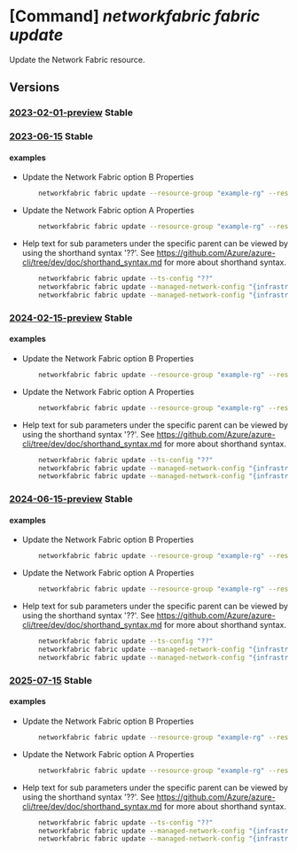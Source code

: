 # [Command] _networkfabric fabric update_

Update the Network Fabric resource.

## Versions

### [2023-02-01-preview](/Resources/mgmt-plane/L3N1YnNjcmlwdGlvbnMve30vcmVzb3VyY2Vncm91cHMve30vcHJvdmlkZXJzL21pY3Jvc29mdC5tYW5hZ2VkbmV0d29ya2ZhYnJpYy9uZXR3b3JrZmFicmljcy97fQ==/2023-02-01-preview.xml) **Stable**

<!-- mgmt-plane /subscriptions/{}/resourcegroups/{}/providers/microsoft.managednetworkfabric/networkfabrics/{} 2023-02-01-preview -->

### [2023-06-15](/Resources/mgmt-plane/L3N1YnNjcmlwdGlvbnMve30vcmVzb3VyY2Vncm91cHMve30vcHJvdmlkZXJzL21pY3Jvc29mdC5tYW5hZ2VkbmV0d29ya2ZhYnJpYy9uZXR3b3JrZmFicmljcy97fQ==/2023-06-15.xml) **Stable**

<!-- mgmt-plane /subscriptions/{}/resourcegroups/{}/providers/microsoft.managednetworkfabric/networkfabrics/{} 2023-06-15 -->

#### examples

- Update the Network Fabric option B Properties
    ```bash
        networkfabric fabric update --resource-group "example-rg" --resource-name "example-fabric" --fabric-asn 20 --ipv4-prefix 10.1.0.0/19 --rack-count 3 --server-count-per-rack 7 --ts-config "{primaryIpv4Prefix:'172.31.0.0/30',secondaryIpv4Prefix:'172.31.0.20/30',username:'****',password:'*****',serialNumber:'1234'}" --managed-network-config "{infrastructureVpnConfiguration:{networkToNetworkInterconnectId:'/subscriptions/xxxxx-xxxx-xxxx-xxxx-xxxxx/resourceGroups/example-rg/providers/Microsoft.ManagedNetworkFabric/networkFabrics/example-fabric/networkToNetworkInterconnects/example-nni',peeringOption:OptionB,optionBProperties:{routeTargets:{exportIpv4RouteTargets:['65046:10039'],exportIpv6RouteTargets:['65046:10039'],importIpv4RouteTargets:['65046:10039'],importIpv6RouteTargets:['65046:10039']}}},workloadVpnConfiguration:{networkToNetworkInterconnectId:'/subscriptions/xxxxx-xxxx-xxxx-xxxx-xxxxx/resourceGroups/example-rg/providers/Microsoft.ManagedNetworkFabric/networkFabrics/example-fabric/networkToNetworkInterconnects/example-nni',peeringOption:OptionB,optionBProperties:{routeTargets:{exportIpv4RouteTargets:['65046:10039'],exportIpv6RouteTargets:['65046:10039'],importIpv4RouteTargets:['65046:10039'],importIpv6RouteTargets:['65046:10039']}}}}"
    ```

- Update the Network Fabric option A Properties
    ```bash
        networkfabric fabric update --resource-group "example-rg" --resource-name "example-fabric" --fabric-asn 20 --ipv4-prefix "10.1.0.0/19" --rack-count 3 --server-count-per-rack 7 --ts-config "{primaryIpv4Prefix:'172.31.0.0/30',secondaryIpv4Prefix:'172.31.0.20/30',username:'****',password:'*****',serialNumber:1234}" --managed-network-config "{infrastructureVpnConfiguration:{networkToNetworkInterconnectId:'/subscriptions/xxxxx-xxxx-xxxx-xxxx-xxxxx/resourceGroups/example-rg/providers/Microsoft.ManagedNetworkFabric/networkFabrics/example-fabric/networkToNetworkInterconnects/example-nni',peeringOption:OptionA,optionAProperties:{bfdConfiguration:{multiplier:5,intervalInMilliSeconds:300},mtu:1500,vlanId:520,peerASN:65133,primaryIpv4Prefix:'172.31.0.0/31',secondaryIpv4Prefix:'172.31.0.20/31'}},workloadVpnConfiguration:{networkToNetworkInterconnectId:'/subscriptions/xxxxx-xxxx-xxxx-xxxx-xxxxx/resourceGroups/example-rg/providers/Microsoft.ManagedNetworkFabric/networkFabrics/example-fabric/networkToNetworkInterconnects/example-nni',peeringOption:OptionA,optionAProperties:{bfdConfiguration:{multiplier:5,intervalInMilliSeconds:300},mtu:1500,vlanId:520,peerASN:65133,primaryIpv4Prefix:'172.31.0.0/31',secondaryIpv4Prefix:'172.31.0.20/31'}}}"
    ```

- Help text for sub parameters under the specific parent can be viewed by using the shorthand syntax '??'. See https://github.com/Azure/azure-cli/tree/dev/doc/shorthand_syntax.md for more about shorthand syntax.
    ```bash
        networkfabric fabric update --ts-config "??"
        networkfabric fabric update --managed-network-config "{infrastructureVpnConfiguration:??"
        networkfabric fabric update --managed-network-config "{infrastructureVpnConfiguration:{option-b-properties:??"
    ```

### [2024-02-15-preview](/Resources/mgmt-plane/L3N1YnNjcmlwdGlvbnMve30vcmVzb3VyY2Vncm91cHMve30vcHJvdmlkZXJzL21pY3Jvc29mdC5tYW5hZ2VkbmV0d29ya2ZhYnJpYy9uZXR3b3JrZmFicmljcy97fQ==/2024-02-15-preview.xml) **Stable**

<!-- mgmt-plane /subscriptions/{}/resourcegroups/{}/providers/microsoft.managednetworkfabric/networkfabrics/{} 2024-02-15-preview -->

#### examples

- Update the Network Fabric option B Properties
    ```bash
        networkfabric fabric update --resource-group "example-rg" --resource-name "example-fabric" --fabric-asn 20 --ipv4-prefix 10.1.0.0/19 --rack-count 3 --server-count-per-rack 7 --ts-config "{primaryIpv4Prefix:'172.31.0.0/30',secondaryIpv4Prefix:'172.31.0.20/30',username:'****',password:'*****',serialNumber:'1234'}" --managed-network-config "{infrastructureVpnConfiguration:{networkToNetworkInterconnectId:'/subscriptions/xxxxx-xxxx-xxxx-xxxx-xxxxx/resourceGroups/example-rg/providers/Microsoft.ManagedNetworkFabric/networkFabrics/example-fabric/networkToNetworkInterconnects/example-nni',peeringOption:OptionB,optionBProperties:{routeTargets:{exportIpv4RouteTargets:['65046:10039'],exportIpv6RouteTargets:['65046:10039'],importIpv4RouteTargets:['65046:10039'],importIpv6RouteTargets:['65046:10039']}}},workloadVpnConfiguration:{networkToNetworkInterconnectId:'/subscriptions/xxxxx-xxxx-xxxx-xxxx-xxxxx/resourceGroups/example-rg/providers/Microsoft.ManagedNetworkFabric/networkFabrics/example-fabric/networkToNetworkInterconnects/example-nni',peeringOption:OptionB,optionBProperties:{routeTargets:{exportIpv4RouteTargets:['65046:10039'],exportIpv6RouteTargets:['65046:10039'],importIpv4RouteTargets:['65046:10039'],importIpv6RouteTargets:['65046:10039']}}}}"
    ```

- Update the Network Fabric option A Properties
    ```bash
        networkfabric fabric update --resource-group "example-rg" --resource-name "example-fabric" --fabric-asn 20 --ipv4-prefix "10.1.0.0/19" --rack-count 3 --server-count-per-rack 7 --ts-config "{primaryIpv4Prefix:'172.31.0.0/30',secondaryIpv4Prefix:'172.31.0.20/30',username:'****',password:'*****',serialNumber:1234}" --managed-network-config "{infrastructureVpnConfiguration:{networkToNetworkInterconnectId:'/subscriptions/xxxxx-xxxx-xxxx-xxxx-xxxxx/resourceGroups/example-rg/providers/Microsoft.ManagedNetworkFabric/networkFabrics/example-fabric/networkToNetworkInterconnects/example-nni',peeringOption:OptionA,optionAProperties:{bfdConfiguration:{multiplier:5,intervalInMilliSeconds:300},mtu:1500,vlanId:520,peerASN:65133,primaryIpv4Prefix:'172.31.0.0/31',secondaryIpv4Prefix:'172.31.0.20/31'}},workloadVpnConfiguration:{networkToNetworkInterconnectId:'/subscriptions/xxxxx-xxxx-xxxx-xxxx-xxxxx/resourceGroups/example-rg/providers/Microsoft.ManagedNetworkFabric/networkFabrics/example-fabric/networkToNetworkInterconnects/example-nni',peeringOption:OptionA,optionAProperties:{bfdConfiguration:{multiplier:5,intervalInMilliSeconds:300},mtu:1500,vlanId:520,peerASN:65133,primaryIpv4Prefix:'172.31.0.0/31',secondaryIpv4Prefix:'172.31.0.20/31'}}}"
    ```

- Help text for sub parameters under the specific parent can be viewed by using the shorthand syntax '??'. See https://github.com/Azure/azure-cli/tree/dev/doc/shorthand_syntax.md for more about shorthand syntax.
    ```bash
        networkfabric fabric update --ts-config "??"
        networkfabric fabric update --managed-network-config "{infrastructureVpnConfiguration:??"
        networkfabric fabric update --managed-network-config "{infrastructureVpnConfiguration:{option-b-properties:??"
    ```

### [2024-06-15-preview](/Resources/mgmt-plane/L3N1YnNjcmlwdGlvbnMve30vcmVzb3VyY2Vncm91cHMve30vcHJvdmlkZXJzL21pY3Jvc29mdC5tYW5hZ2VkbmV0d29ya2ZhYnJpYy9uZXR3b3JrZmFicmljcy97fQ==/2024-06-15-preview.xml) **Stable**

<!-- mgmt-plane /subscriptions/{}/resourcegroups/{}/providers/microsoft.managednetworkfabric/networkfabrics/{} 2024-06-15-preview -->

#### examples

- Update the Network Fabric option B Properties
    ```bash
        networkfabric fabric update --resource-group "example-rg" --resource-name "example-fabric" --fabric-asn 20 --ipv4-prefix 10.1.0.0/19 --rack-count 3 --server-count-per-rack 7 --ts-config "{primaryIpv4Prefix:'172.31.0.0/30',secondaryIpv4Prefix:'172.31.0.20/30',username:'****',password:'*****',serialNumber:'1234'}" --managed-network-config "{infrastructureVpnConfiguration:{networkToNetworkInterconnectId:'/subscriptions/xxxxx-xxxx-xxxx-xxxx-xxxxx/resourceGroups/example-rg/providers/Microsoft.ManagedNetworkFabric/networkFabrics/example-fabric/networkToNetworkInterconnects/example-nni',peeringOption:OptionB,optionBProperties:{routeTargets:{exportIpv4RouteTargets:['65046:10039'],exportIpv6RouteTargets:['65046:10039'],importIpv4RouteTargets:['65046:10039'],importIpv6RouteTargets:['65046:10039']}}},workloadVpnConfiguration:{networkToNetworkInterconnectId:'/subscriptions/xxxxx-xxxx-xxxx-xxxx-xxxxx/resourceGroups/example-rg/providers/Microsoft.ManagedNetworkFabric/networkFabrics/example-fabric/networkToNetworkInterconnects/example-nni',peeringOption:OptionB,optionBProperties:{routeTargets:{exportIpv4RouteTargets:['65046:10039'],exportIpv6RouteTargets:['65046:10039'],importIpv4RouteTargets:['65046:10039'],importIpv6RouteTargets:['65046:10039']}}}}"
    ```

- Update the Network Fabric option A Properties
    ```bash
        networkfabric fabric update --resource-group "example-rg" --resource-name "example-fabric" --fabric-asn 20 --ipv4-prefix "10.1.0.0/19" --rack-count 3 --server-count-per-rack 7 --ts-config "{primaryIpv4Prefix:'172.31.0.0/30',secondaryIpv4Prefix:'172.31.0.20/30',username:'****',password:'*****',serialNumber:1234}" --managed-network-config "{infrastructureVpnConfiguration:{networkToNetworkInterconnectId:'/subscriptions/xxxxx-xxxx-xxxx-xxxx-xxxxx/resourceGroups/example-rg/providers/Microsoft.ManagedNetworkFabric/networkFabrics/example-fabric/networkToNetworkInterconnects/example-nni',peeringOption:OptionA,optionAProperties:{bfdConfiguration:{multiplier:5,intervalInMilliSeconds:300},mtu:1500,vlanId:520,peerASN:65133,primaryIpv4Prefix:'172.31.0.0/31',secondaryIpv4Prefix:'172.31.0.20/31'}},workloadVpnConfiguration:{networkToNetworkInterconnectId:'/subscriptions/xxxxx-xxxx-xxxx-xxxx-xxxxx/resourceGroups/example-rg/providers/Microsoft.ManagedNetworkFabric/networkFabrics/example-fabric/networkToNetworkInterconnects/example-nni',peeringOption:OptionA,optionAProperties:{bfdConfiguration:{multiplier:5,intervalInMilliSeconds:300},mtu:1500,vlanId:520,peerASN:65133,primaryIpv4Prefix:'172.31.0.0/31',secondaryIpv4Prefix:'172.31.0.20/31'}}}"
    ```

- Help text for sub parameters under the specific parent can be viewed by using the shorthand syntax '??'. See https://github.com/Azure/azure-cli/tree/dev/doc/shorthand_syntax.md for more about shorthand syntax.
    ```bash
        networkfabric fabric update --ts-config "??"
        networkfabric fabric update --managed-network-config "{infrastructureVpnConfiguration:??"
        networkfabric fabric update --managed-network-config "{infrastructureVpnConfiguration:{option-b-properties:??"
    ```

### [2025-07-15](/Resources/mgmt-plane/L3N1YnNjcmlwdGlvbnMve30vcmVzb3VyY2Vncm91cHMve30vcHJvdmlkZXJzL21pY3Jvc29mdC5tYW5hZ2VkbmV0d29ya2ZhYnJpYy9uZXR3b3JrZmFicmljcy97fQ==/2025-07-15.xml) **Stable**

<!-- mgmt-plane /subscriptions/{}/resourcegroups/{}/providers/microsoft.managednetworkfabric/networkfabrics/{} 2025-07-15 -->

#### examples

- Update the Network Fabric option B Properties
    ```bash
        networkfabric fabric update --resource-group "example-rg" --resource-name "example-fabric" --fabric-asn 20 --ipv4-prefix 10.1.0.0/19 --rack-count 3 --server-count-per-rack 7 --ts-config "{primaryIpv4Prefix:'172.31.0.0/30',secondaryIpv4Prefix:'172.31.0.20/30',username:'****',password:'*****',serialNumber:'1234'}" --managed-network-config "{infrastructureVpnConfiguration:{networkToNetworkInterconnectId:'/subscriptions/xxxxx-xxxx-xxxx-xxxx-xxxxx/resourceGroups/example-rg/providers/Microsoft.ManagedNetworkFabric/networkFabrics/example-fabric/networkToNetworkInterconnects/example-nni',peeringOption:OptionB,optionBProperties:{routeTargets:{exportIpv4RouteTargets:['65046:10039'],exportIpv6RouteTargets:['65046:10039'],importIpv4RouteTargets:['65046:10039'],importIpv6RouteTargets:['65046:10039']}}},workloadVpnConfiguration:{networkToNetworkInterconnectId:'/subscriptions/xxxxx-xxxx-xxxx-xxxx-xxxxx/resourceGroups/example-rg/providers/Microsoft.ManagedNetworkFabric/networkFabrics/example-fabric/networkToNetworkInterconnects/example-nni',peeringOption:OptionB,optionBProperties:{routeTargets:{exportIpv4RouteTargets:['65046:10039'],exportIpv6RouteTargets:['65046:10039'],importIpv4RouteTargets:['65046:10039'],importIpv6RouteTargets:['65046:10039']}}}}"
    ```

- Update the Network Fabric option A Properties
    ```bash
        networkfabric fabric update --resource-group "example-rg" --resource-name "example-fabric" --fabric-asn 20 --ipv4-prefix "10.1.0.0/19" --rack-count 3 --server-count-per-rack 7 --ts-config "{primaryIpv4Prefix:'172.31.0.0/30',secondaryIpv4Prefix:'172.31.0.20/30',username:'****',password:'*****',serialNumber:1234}" --managed-network-config "{infrastructureVpnConfiguration:{networkToNetworkInterconnectId:'/subscriptions/xxxxx-xxxx-xxxx-xxxx-xxxxx/resourceGroups/example-rg/providers/Microsoft.ManagedNetworkFabric/networkFabrics/example-fabric/networkToNetworkInterconnects/example-nni',peeringOption:OptionA,optionAProperties:{bfdConfiguration:{multiplier:5,intervalInMilliSeconds:300},mtu:1500,vlanId:520,peerASN:65133,primaryIpv4Prefix:'172.31.0.0/31',secondaryIpv4Prefix:'172.31.0.20/31'}},workloadVpnConfiguration:{networkToNetworkInterconnectId:'/subscriptions/xxxxx-xxxx-xxxx-xxxx-xxxxx/resourceGroups/example-rg/providers/Microsoft.ManagedNetworkFabric/networkFabrics/example-fabric/networkToNetworkInterconnects/example-nni',peeringOption:OptionA,optionAProperties:{bfdConfiguration:{multiplier:5,intervalInMilliSeconds:300},mtu:1500,vlanId:520,peerASN:65133,primaryIpv4Prefix:'172.31.0.0/31',secondaryIpv4Prefix:'172.31.0.20/31'}}}"
    ```

- Help text for sub parameters under the specific parent can be viewed by using the shorthand syntax '??'. See https://github.com/Azure/azure-cli/tree/dev/doc/shorthand_syntax.md for more about shorthand syntax.
    ```bash
        networkfabric fabric update --ts-config "??"
        networkfabric fabric update --managed-network-config "{infrastructureVpnConfiguration:??"
        networkfabric fabric update --managed-network-config "{infrastructureVpnConfiguration:{option-b-properties:??"
    ```
